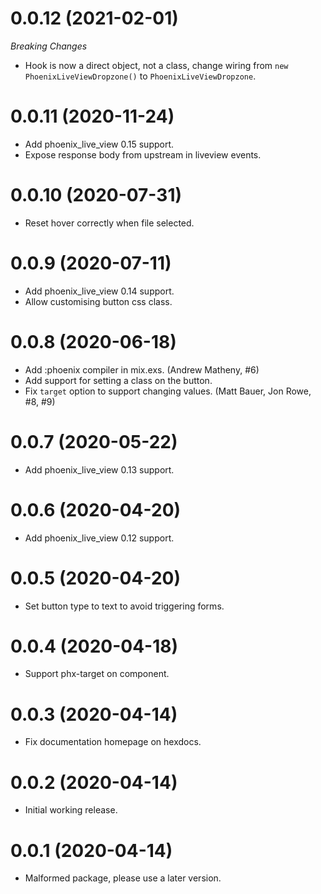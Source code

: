 # 0.0.12 (2021-02-01)

*Breaking Changes*

* Hook is now a direct object, not a class, change wiring from
  `new PhoenixLiveViewDropzone()` to `PhoenixLiveViewDropzone`.

# 0.0.11 (2020-11-24)

* Add phoenix_live_view 0.15 support.
* Expose response body from upstream in liveview events.

# 0.0.10 (2020-07-31)

* Reset hover correctly when file selected.

# 0.0.9 (2020-07-11)

* Add phoenix_live_view 0.14 support.
* Allow customising button css class.

# 0.0.8 (2020-06-18)

* Add :phoenix compiler in mix.exs. (Andrew Matheny, #6)
* Add support for setting a class on the button.
* Fix `target` option to support changing values.
  (Matt Bauer, Jon Rowe, #8, #9)

# 0.0.7 (2020-05-22)

* Add phoenix_live_view 0.13 support.

# 0.0.6 (2020-04-20)

* Add phoenix_live_view 0.12 support.

# 0.0.5 (2020-04-20)

* Set button type to text to avoid triggering forms.

# 0.0.4 (2020-04-18)

* Support phx-target on component.

# 0.0.3 (2020-04-14)

* Fix documentation homepage on hexdocs.

# 0.0.2 (2020-04-14)

* Initial working release.

# 0.0.1 (2020-04-14)

* Malformed package, please use a later version.
